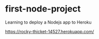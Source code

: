 # first-node-project
Learning to deploy a Nodejs app to Heroku

https://rocky-thicket-14527.herokuapp.com/
